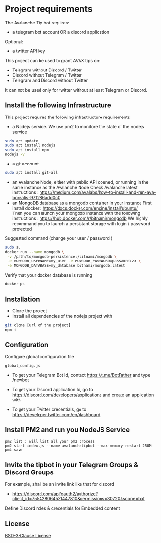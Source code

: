 # Project requirements

The Avalanche Tip bot requires:
- a telegram bot account
OR a discord application

Optional:
- a twitter API key

This project can be used to grant AVAX tips on: 
- Telegram without Discord / Twitter  
- Discord without Telegram / Twitter
- Telegram and Discord without Twitter

It can not be used only for twitter without at least Telegram or Discord.

## Install the following Infrastructure

This project requires the following infrastructure requirements
- a Nodejs service. We use pm2 to monitore the state of the nodejs service
```bash
sudo apt update
sudo apt install nodejs
sudo apt install npm
nodejs -v
```
- a git account
```bash
sudo apt install git-all
```
- an Avalanche Node, either with public API opened, or running in the same instance as the Avalanche Node
Check Avalanche latest instructions : https://medium.com/avalabs/how-to-install-and-run-ava-borealis-971286add0c0
- an MongoDB database as a mongodb container in your instance
First install docker : https://docs.docker.com/engine/install/ubuntu/  
Then you can launch your mongodb instance with the following instructions : https://hub.docker.com/r/bitnami/mongodb
We highly recommand you to launch a persistant storage with login / password protected

Suggested command (change your user / password )
```bash
sudo su
docker run --name mongodb \
 -v /path/to/mongodb-persistence:/bitnami/mongodb \
 -e MONGODB_USERNAME=my_user -e MONGODB_PASSWORD=password123 \
 -e MONGODB_DATABASE=my_database bitnami/mongodb:latest
 ```

 Verify that your docker database is running
 ```bash
 docker ps
 ```

## Installation
- Clone the project
- Install all dependencies of the nodejs project with
```bash
git clone [url of the project]
npm i
```

## Configuration
Configure global configuration file
```shell
global_config.js
```

- To get your Telegram Bot Id, contact https://t.me/BotFather and type /newbot

- To get your Discord application Id, go to https://discord.com/developers/applications and create an application with

- To get your Twitter credentials, go to https://developer.twitter.com/en/dashboard

## Install PM2 and run you NodeJS Service
```shell
pm2 list : will list all your pm2 process
pm2 start index.js --name avalanchetipbot --max-memory-restart 250M
pm2 save
```

## Invite the tipbot in your Telegram Groups & Discord Groups

For example, shall be an invite link like that for discord
* https://discord.com/api/oauth2/authorize?client_id=755428064531447810&permissions=30720&scope=bot

Define Discord roles & credentials for Embedded content

## License
[BSD-3-Clause License](https://github.com/ava-labs/avalanchejs/blob/master/LICENSE)